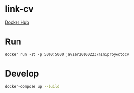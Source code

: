 # link-cv

[Docker Hub](https://hub.docker.com/r/javier20200223/miniproyectocv)

# Run
`docker run -it -p 5000:5000 javier20200223/miniproyectocv`

# Develop

```bash
docker-compose up --build
```